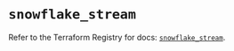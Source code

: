 # `snowflake_stream`

Refer to the Terraform Registry for docs: [`snowflake_stream`](https://registry.terraform.io/providers/snowflake-labs/snowflake/0.92.0/docs/resources/stream).
